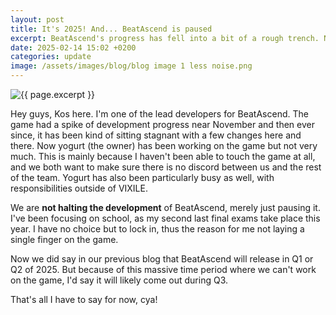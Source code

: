 ```yaml
---
layout: post
title: It's 2025! And... BeatAscend is paused
excerpt: BeatAscend's progress has fell into a bit of a rough trench. Not to worry though, we are NOT halting BeatAscend Aurora's development!
date: 2025-02-14 15:02 +0200
categories: update
image: /assets/images/blog/blog image 1 less noise.png
---
```

<img class="page-image" src="{{ site.baseurl }}/blog/{{ page.image }}" alt="{{ page.excerpt }}">

Hey guys, Kos here. I'm one of the lead developers for BeatAscend. The game had a spike of development progress near November and then ever since, it has been kind of sitting stagnant with a few changes here and there. Now yogurt (the owner) has been working on the game but not very much. This is mainly because I haven't been able to touch the game at all, and we both want to make sure there is no discord between us and the rest of the team. Yogurt has also been particularly busy as well, with responsibilities outside of VIXILE.

We are **not halting the development** of BeatAscend, merely just pausing it. I've been focusing on school, as my second last final exams take place this year. I have no choice but to lock in, thus the reason for me not laying a single finger on the game.

Now we did say in our previous blog that BeatAscend will release in Q1 or Q2 of 2025. But because of this massive time period where we can't work on the game, I'd say it will likely come out during Q3.

That's all I have to say for now, cya!
